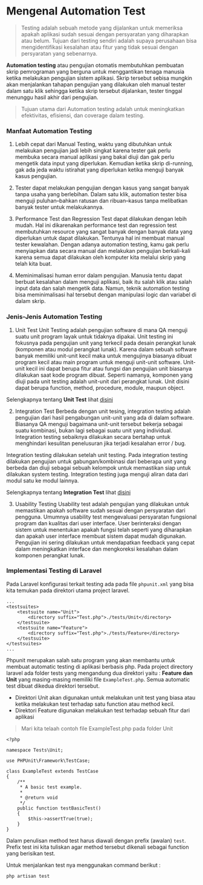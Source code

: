 # Mengenal Automation Test

> Testing adalah sebuah metode yang dijalankan untuk memeriksa apakah aplikasi sudah sesuai dengan persyaratan yang diharapkan atau belum. Tujuan dari testing sendiri adalah supaya perusahaan bisa mengidentifikasi kesalahan atau fitur yang tidak sesuai dengan persyaratan yang sebenarnya.

**Automation testing** atau pengujian otomatis membutuhkan pembuatan skrip pemrograman yang berguna untuk menggantikan tenaga manusia ketika melakukan pengujian sistem aplikasi. Skrip tersebut sebisa mungkin akan menjalankan tahapan pengujian yang dilakukan oleh manual tester dalam satu klik sehingga ketika skrip tersebut dijalankan, tester tinggal menunggu hasil akhir dari pengujian.

> Tujuan utama dari Automation testing adalah untuk meningkatkan efektivitas, efisiensi, dan coverage dalam testing.

### Manfaat Automation Testing
1. Lebih cepat dari Manual Testing, waktu yang dibutuhkan untuk melakukan pengujian jadi lebih singkat karena tester gak perlu membuka secara manual aplikasi yang bakal diuji dan gak perlu mengetik data input yang diperlukan. Kemudian ketika skrip di-running, gak ada jeda waktu istirahat yang diperlukan ketika menguji banyak kasus pengujian.


2. Tester dapat melakukan pengujian dengan kasus yang sangat banyak tanpa usaha yang berlebihan. Dalam satu klik, automation tester bisa menguji puluhan–bahkan ratusan dan ribuan–kasus tanpa melibatkan banyak tester untuk melakukannya. 

3. Performance Test dan Regression Test dapat dilakukan dengan lebih mudah. Hal ini dikarenakan performance test dan regression test membutuhkan resource yang sangat banyak dengan banyak data yang diperlukan untuk dapat dilakukan. Tentunya hal ini membuat manual tester kewalahan. Dengan adanya automation testing, kamu gak perlu menyiapkan data secara manual dan melakukan pengujian berkali-kali karena semua dapat dilakukan oleh komputer kita melalui skrip yang telah kita buat.

4. Meminimalisasi human error dalam pengujian. Manusia tentu dapat berbuat kesalahan dalam menguji aplikasi, baik itu salah klik atau salah input data dan salah mengetik data. Namun, teknik automation testing bisa meminimalisasi hal tersebut dengan manipulasi logic dan variabel di dalam skrip.


### Jenis-Jenis Automation Testing
1. Unit Test
Unit Testing adalah pengujian software di mana QA menguji suatu unit program layak untuk tidaknya dipakai. Unit testing ini fokusnya pada pengujian unit yang terkecil pada desain perangkat lunak (komponen atau modul perangkat lunak). Karena dalam sebuah software banyak memiliki unit-unit kecil maka untuk mengujinya biasanya dibuat program kecil atau main program untuk menguji unit-unit software. Unit-unit kecil ini dapat berupa fitur atau fungsi dan pengujian unit biasanya dilakukan saat kode program dibuat. Seperti namanya, komponen yang diuji pada unit testing adalah unit-unit dari perangkat lunak. Unit disini dapat berupa function, method, procedure, module, maupun object.

Selengkapnya tentang **Unit Test** lihat [disini]()


2. Integration Test
Berbeda dengan unit tesing, integration testing adalah pengujian dari hasil pengabungan unit-unit yang ada di dalam software. Biasanya QA menguji bagaimana unit-unit tersebut bekerja sebagai suatu kombinasi, bukan lagi sebagai suatu unit yang individual. Integration testing sebaiknya dilakukan secara bertahap untuk menghindari kesulitan penelusuran jika terjadi kesalahan error / bug.

Integration testing dilakukan setelah unit testing. Pada integration testing dilakukan pengujian untuk gabungan/kombinasi dari beberapa unit yang berbeda dan diuji sebagai sebuah kelompok untuk memastikan siap untuk dilakukan system testing. Integration testing juga menguji aliran data dari modul satu ke modul lainnya.

Selengkapnya tentang **Integration Test** lihat [disini]()


3. Usability Testing
Usability test adalah pengujian yang dilakukan untuk memastikan apakah software sudah sesuai dengan persyaratan dari pengguna. Umumnya usability test mengevaluasi persyaratan fungsional program dan kualitas dari user interface. User berinteraksi dengan sistem untuk menentukan apakah fungsi telah seperti yang diharapkan dan apakah user interface membuat sistem dapat mudah digunakan. Pengujian ini sering dilakukan untuk mendapatkan feedback yang cepat dalam meningkatkan interface dan mengkoreksi kesalahan dalam komponen perangkat lunak.


### Implementasi Testing di Laravel

Pada Laravel konfigurasi terkait testing ada pada file `phpunit.xml` yang bisa kita temukan pada direktori utama project laravel. 

```
...
<testsuites>
    <testsuite name="Unit">
        <directory suffix="Test.php">./tests/Unit</directory>
    </testsuite>
    <testsuite name="Feature">
        <directory suffix="Test.php">./tests/Feature</directory>
    </testsuite>
</testsuites>
...
```

Phpunit merupakan salah satu program yang akan membantu untuk membuat automatic testing di aplikasi berbasis php. Pada project directory laravel ada folder tests yang mengandung dua direktori yaitu : **Feature dan Unit** yang masing-masing memiliki file `ExampleTest.php`. Semua automatic test dibuat dikedua direktori tersebut.
- Direktori Unit akan digunakan untuk melakukan unit test yang biasa atau ketika melakukan test terhadap satu function atau method kecil. 
- Direktori Feature digunakan melakukan test terhadap sebuah fitur dari aplikasi 

> Mari kita telaah contoh file ExampleTest.php pada folder Unit
```
<?php

namespace Tests\Unit;

use PHPUnit\Framework\TestCase;

class ExampleTest extends TestCase
{
    /**
     * A basic test example.
     *
     * @return void
     */
    public function testBasicTest()
    {
        $this->assertTrue(true);
    }
}

```
Dalam penulisan method test harus diawali dengan prefix (awalan) `test`. Prefix test ini kita tuliskan agar method tersebut dikenali sebagai function yang berisikan test.

Untuk menjalankan test nya menggunakan command berikut :
```
php artisan test
```